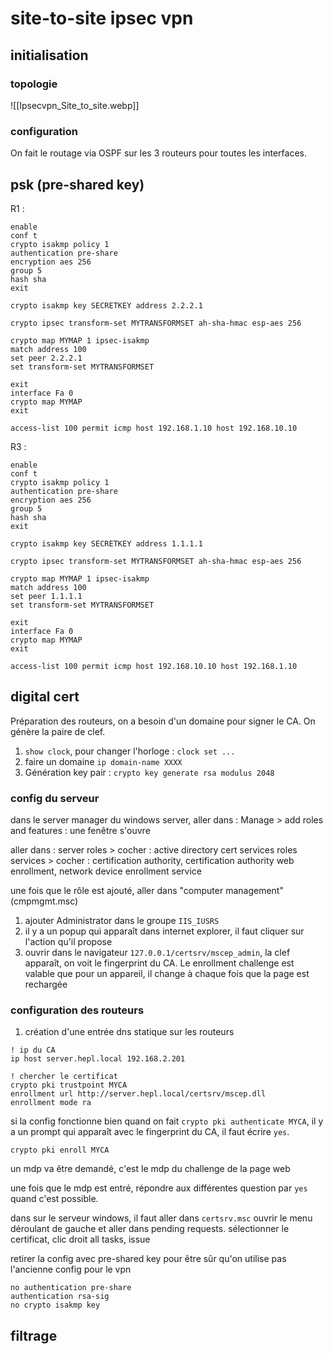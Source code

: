 
# site-to-site ipsec vpn

## initialisation

### topologie

![[Ipsecvpn_Site_to_site.webp]]

### configuration

On fait le routage via OSPF sur les 3 routeurs pour toutes les interfaces.

## psk (pre-shared key)


R1 :

```cios
enable
conf t
crypto isakmp policy 1
authentication pre-share
encryption aes 256
group 5 
hash sha
exit

crypto isakmp key SECRETKEY address 2.2.2.1

crypto ipsec transform-set MYTRANSFORMSET ah-sha-hmac esp-aes 256

crypto map MYMAP 1 ipsec-isakmp
match address 100
set peer 2.2.2.1
set transform-set MYTRANSFORMSET

exit
interface Fa 0
crypto map MYMAP
exit

access-list 100 permit icmp host 192.168.1.10 host 192.168.10.10
```


R3 :

```cios
enable
conf t
crypto isakmp policy 1
authentication pre-share
encryption aes 256
group 5 
hash sha
exit

crypto isakmp key SECRETKEY address 1.1.1.1

crypto ipsec transform-set MYTRANSFORMSET ah-sha-hmac esp-aes 256

crypto map MYMAP 1 ipsec-isakmp
match address 100
set peer 1.1.1.1
set transform-set MYTRANSFORMSET

exit
interface Fa 0
crypto map MYMAP
exit
 
access-list 100 permit icmp host 192.168.10.10 host 192.168.1.10
```

## digital cert

Préparation des routeurs, on a besoin d'un domaine pour signer le CA.
On génère la paire de clef.

1) `show clock`, pour changer l'horloge : `clock set ...` 
2) faire un domaine `ip domain-name XXXX`
3) Génération key pair : `crypto key generate rsa modulus 2048`

### config du serveur

dans le server manager du windows server, aller dans :
Manage > add roles and features : une fenêtre s'ouvre

aller dans :
server roles > cocher : active directory cert services
roles services >  cocher : certification authority, certification authority web enrollment, network device enrollment service

une fois que le rôle est ajouté, aller dans "computer management" (cmpmgmt.msc)
1) ajouter Administrator dans le groupe `IIS_IUSRS` 
2) il y a un popup qui apparaît dans internet explorer, il faut cliquer sur l'action qu'il propose
3) ouvrir dans le navigateur `127.0.0.1/certsrv/mscep_admin`, la clef apparaît, on voit le fingerprint du CA. Le enrollment challenge est valable que pour un appareil, il change à chaque fois que la page est rechargée

### configuration des routeurs

1) création d'une entrée dns statique sur les routeurs 

```
! ip du CA
ip host server.hepl.local 192.168.2.201 

! chercher le certificat
crypto pki trustpoint MYCA
enrollment url http://server.hepl.local/certsrv/mscep.dll
enrollment mode ra

```

si la config fonctionne bien quand on fait `crypto pki authenticate MYCA`, il y a un prompt qui apparaît avec le fingerprint du CA, il faut écrire `yes`.

```
crypto pki enroll MYCA
```

un mdp va être demandé, c'est le mdp du challenge de la page web

une fois que le mdp est entré, répondre aux différentes question par `yes` quand c'est possible.

dans sur le serveur windows, il faut aller dans `certsrv.msc` ouvrir le menu déroulant de gauche et aller dans pending requests. sélectionner le certificat, clic droit all tasks, issue

retirer la config avec pre-shared key pour être sûr qu'on utilise pas l'ancienne config pour le vpn

```cios
no authentication pre-share
authentication rsa-sig
no crypto isakmp key
```

## filtrage